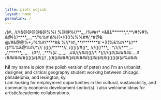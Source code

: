 ```yaml
---
title: piotr wojcik
layout: home
permalink: /
---
```

<!-- <img src="/bridge.JPG" width="256"> -->
<!-- <img src="/headshot-negative.jpg" width="196"> -->
<p>                  
                 /(#.,                      
             /(/(&@@@@&@%%(                 
            %@@%(/**,,,,/%##/*              
          *&&(/******,*,**/#%#%             
          &@((//****,,,,,**/%%#             
          &%((*/((((%%%##/,*#@&             
           @/#&@@%*,/%%#/****#&             
            %//*/#,,**/*******#             
             *(((%&%#/**(//**               
              ((#%%&@%#//*///               
               ((((//*****//,               
                /(((/(/#((*,,               
                ///(((/***,,.               
                */////***,,...              
             ,/,******,,,,,... (#*/,        
        .,***/(#..,,,,,....##////##(((//*.  
   *(////((#(######....#(#######(((((#(#((//
 ,((#((####((#(#(###(((##(#(#(((((((#(#%###(
  
</p>

**hi!** my name is piotr (the polish version of peter) and i'm an urbanist, designer, and critical geography student working between chicago, philadelphia, and lexington, ky.
<br/>
i am looking for employment opportunities in the cultural, sustainability, and community economic development sector(s).
i also welcome ideas for artistic/academic collaborations.
